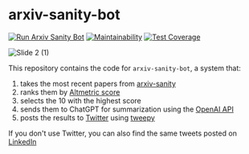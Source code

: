# arxiv-sanity-bot
[![Run Arxiv Sanity Bot](https://github.com/giacomov/arxiv-sanity-bot/actions/workflows/run-arxiv-sanity-bot.yml/badge.svg)](https://github.com/giacomov/arxiv-sanity-bot/actions/workflows/run-arxiv-sanity-bot.yml)
[![Maintainability](https://api.codeclimate.com/v1/badges/bf7a3c98c285aa95f935/maintainability)](https://codeclimate.com/github/giacomov/arxiv-sanity-bot/maintainability)
[![Test Coverage](https://api.codeclimate.com/v1/badges/bf7a3c98c285aa95f935/test_coverage)](https://codeclimate.com/github/giacomov/arxiv-sanity-bot/test_coverage)

![Slide 2 (1)](https://user-images.githubusercontent.com/5917371/231667513-03886ce6-820a-4070-9609-fc914b88350b.jpeg)

This repository contains the code for `arxiv-sanity-bot`, a system that:
1. takes the most recent papers from [arxiv-sanity](https://arxiv-sanity-lite.com)
2. ranks them by [Altmetric score](https://api.altmetric.com/docs/call_arxiv.html)
3. selects the 10 with the highest score
4. sends them to ChatGPT for summarization using the [OpenAI API](https://platform.openai.com/docs/introduction)
5. posts the results to [Twitter](https://twitter.com/arxivsanitybot) using [tweepy](https://www.tweepy.org/)

If you don't use Twitter, you can also find the same tweets posted on [LinkedIn](https://www.linkedin.com/company/arxiv-sanity-bot/)
